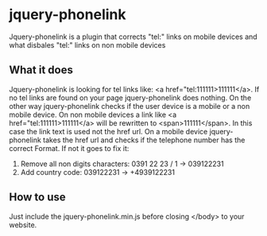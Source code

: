 # jquery-phonelink
Jquery-phonelink is a plugin that corrects "tel:" links on mobile devices and what disbales "tel:" links on non mobile devices

## What it does
Jquery-phonelink  is looking for tel links like: &#x3C;a href=&#x22;tel:111111&#x3E;111111&#x3C;/a&#x3E;. If no tel links are found on your page jquery-phonelink does nothing. On the other way jquery-phonelink checks if the user device is a mobile or a non mobile device. On non mobile devices a link like &#x3C;a href=&#x22;tel:111111&#x3E;111111&#x3C;/a&#x3E; will be rewritten to &#x3C;span&#x3E;111111&#x3C;/span&#x3E;. In this case the link text is used not the href url. On a mobile device jquery-phonelink takes the href url and checks if the telephone number has the correct Format. If not it goes to fix it:

1. Remove all non digits characters: 0391 22 23 / 1 ->  039122231
2. Add country code: 039122231 -> +4939122231 

## How to use
Just include the jquery-phonelink.min.js before closing &lt;/body&gt; to your website.

